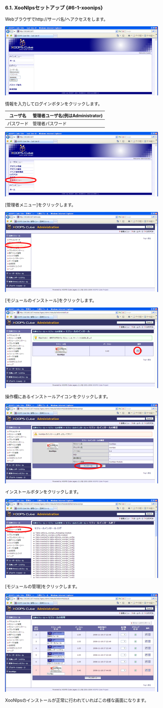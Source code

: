 ### 6.1. XooNIpsセットアップ {#6-1-xoonips}

Webブラウザでhttp://サーバ名/へアクセスをします。

![](../../assets/xoonips-install01.png)

情報を入力してログインボタンをクリックします。

| ユーザ名 | 管理者ユーザ名(例はAdministrator) |
| --- | --- |
| パスワード | 管理者パスワード |

![](../../assets/xoonips-install02.png)

[管理者メニュー]をクリックします。

![](../../assets/xoonips-install03.png)

[モジュールのインストール]をクリックします。

![](../../assets/xoonips-install04.png)

操作欄にあるインストールアイコンをクリックします。

![](../../assets/xoonips-install05.png)

インストールボタンをクリックします。

![](../../assets/xoonips-install06.png)

[モジュールの管理]をクリックします。

![](../../assets/xoonips-install07.png)

XooNIpsのインストールが正常に行われていればこの様な画面になります。
